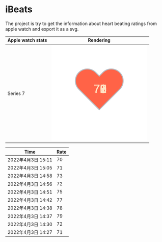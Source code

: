 # iBeats
The project is try to get the information about heart beating ratings from apple watch and export it as a svg.

| Apple watch stats | Rendering|
|--|--|
|Series 7 | ![](https://raw.githubusercontent.com/underwindfall/iBeats/main/files/heart.svg)|

<!--START_SECTION:my_heart_rate-->
| Time | Rate | 
 | ---- | ---- | 
| 2022年4月3日 15:11 | 70 |
| 2022年4月3日 15:05 | 71 |
| 2022年4月3日 14:58 | 73 |
| 2022年4月3日 14:56 | 72 |
| 2022年4月3日 14:51 | 75 |
| 2022年4月3日 14:42 | 77 |
| 2022年4月3日 14:38 | 78 |
| 2022年4月3日 14:37 | 79 |
| 2022年4月3日 14:30 | 72 |
| 2022年4月3日 14:27 | 71 |

<!--END_SECTION:my_heart_rate-->


